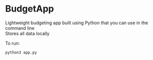 # BudgetApp

Lightweight budgeting app built using Python that you can use in the command line <br />
Stores all data locally

To run:
```
python3 app.py
```